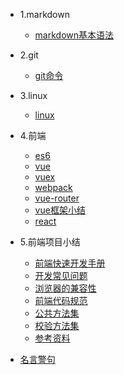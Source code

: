 - 1.markdown
  - [markdown基本语法](markdown/markdown基本语法)
  
- 2.git
  - [git命令](git/git命令)
  
- 3.linux
  - [linux](linux命令/linux)

- 4.前端
  - [es6](前端/es6.md)
  - [vue](前端/vue)
  - [vuex](前端/vuex)
  - [webpack](前端/webpack)
  - [vue-router](前端/vue-router)
  - [vue框架小结](前端/vue框架小结)
  - [react](前端/react)
  
- 5.前端项目小结
   - [前端快速开发手册](前端项目小结/前端快速开发手册)
   - [开发常见问题](前端项目小结/开发常见问题)
   - [浏览器的兼容性](前端项目小结/浏览器的兼容性)
   - [前端代码规范](前端项目小结/前端代码规范)
   - [公共方法集](前端项目小结/公共方法集)
   - [校验方法集](前端项目小结/校验方法集)
   - [参考资料](前端项目小结/参考资料)
   
- [名言警句](名言警句)
  